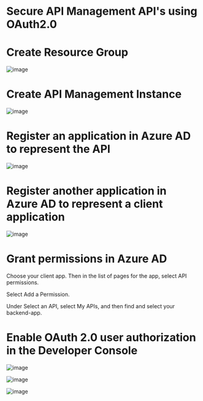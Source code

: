 # Secure API Management API's using OAuth2.0


# Create Resource Group 

![image](https://user-images.githubusercontent.com/6815990/161378525-e49a5efe-fc9a-4c5c-9442-5e73a2646c79.png)

# Create API Management Instance

![image](https://user-images.githubusercontent.com/6815990/161378583-54f854a4-74f7-490c-afd4-8d69cb8a610c.png)

# Register an application in Azure AD to represent the API

![image](https://user-images.githubusercontent.com/6815990/161381777-83708f20-4722-4fec-bf50-ae3b1db0b03a.png)

# Register another application in Azure AD to represent a client application

![image](https://user-images.githubusercontent.com/6815990/161381832-62c34c23-e620-4733-876c-1d538bb9455e.png)

# Grant permissions in Azure AD

Choose your client app. Then in the list of pages for the app, select API permissions.

Select Add a Permission.

Under Select an API, select My APIs, and then find and select your backend-app.

# Enable OAuth 2.0 user authorization in the Developer Console

![image](https://user-images.githubusercontent.com/6815990/161387442-e7b30b2f-0ffe-4958-9dab-cc7b8b046aa4.png)


![image](https://user-images.githubusercontent.com/6815990/161388112-053e87cd-c1a2-4d84-b677-cb118049a645.png)

![image](https://user-images.githubusercontent.com/6815990/161388211-c79eca32-c23c-452d-81e0-d8f9223f64d8.png)

